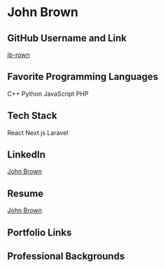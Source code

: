 # John Brown

## GitHub Username and Link

[jb-rown](https://github.com/jb-rown)

## Favorite Programming Languages

C++
Python
JavaScript
PHP

## Tech Stack

React
Next.js
Laravel

## LinkedIn

[John Brown](http://www.linkedin.com/in/john-brown-ouma)

## Resume

[John Brown](https://docs.google.com/document/d/1pzF2UZBSmci2xjTqjMvRinoS7CybroLjwPNoLhPtOsc/edit?usp=sharing)

## Portfolio Links

## Professional Backgrounds
